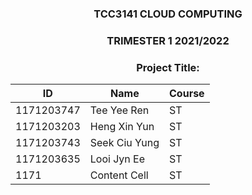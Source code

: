 <div align="center">

### TCC3141 CLOUD COMPUTING ###
### TRIMESTER 1 2021/2022 ###
### Project Title: ###


    
| ID  | Name | Course |
| ------------- | ------------- | ------------- |
| 1171203747  | Tee Yee Ren  | ST  |
| 1171203203  | Heng Xin Yun  | ST  |
| 1171203743  | Seek Ciu Yung  | ST  |
| 1171203635  | Looi Jyn Ee  | ST  |
| 1171  | Content Cell  | ST  |
</div>

